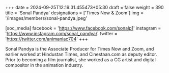 +++
date = 2024-09-25T12:19:31.455473+05:30
draft = false
weight = 390
title = 'Sonal Pandya'
designations = ['Times Now & Zoom']
img = '/images/members/sonal-pandya.jpeg'

[soc_media]
facebook = 'https://www.facebook.com/sonalp1'
instagram = 'https://www.instagram.com/sonal_pandya/'
twitter = 'https://twitter.com/animaniac704'
+++

Sonal Pandya is the Associate Producer for Times Now and Zoom, and earlier worked at Hindustan Times, and Cinestaan.com as deputy editor. Prior to becoming a film journalist, she worked as a CG artist and digital compositor in the animation industry.
